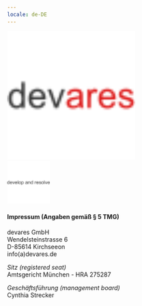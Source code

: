 ```yaml
---
locale: de-DE
---
```

<img src="assets/images/devares_path.svg" width="300"/><br/>
<img src="assets/images/devares_claim_path.svg" width="100"/>

#### Impressum (Angaben gemäß § 5 TMG)
devares GmbH<br/>
Wendelsteinstrasse 6<br/>
D-85614 Kirchseeon<br/>
info(a)devares.de

_Sitz (registered seat)_<br/>
Amtsgericht München - HRA 275287

_Geschäftsführung (management board)_<br/>
Cynthia Strecker